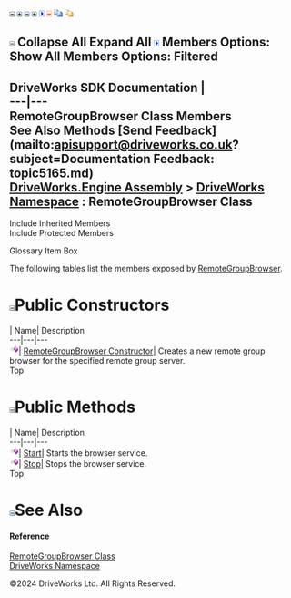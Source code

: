 ![](dotnetimages/collapse.gif) ![](dotnetimages/expand.gif) ![](dotnetimages/collapse.gif) ![](dotnetimages/expand.gif) ![](dotnetimages/drpdown.gif) ![](dotnetimages/drpdown_orange.gif) ![](dotnetimages/copycode.gif) ![](dotnetimages/copycodeHighlight.gif)

![](dotnetimages/collapse.gif) Collapse All Expand All ![](dotnetimages/drpdown.gif) Members Options: Show All  Members Options: Filtered   
---  
DriveWorks SDK Documentation  |   
---|---  
RemoteGroupBrowser Class Members   
See Also Methods [Send Feedback](mailto:apisupport@driveworks.co.uk?subject=Documentation Feedback: topic5165.md)  
[DriveWorks.Engine Assembly](topic2156.md) > [DriveWorks Namespace](topic2159.md) : RemoteGroupBrowser Class  
---  
  
Include Inherited Members    
Include Protected Members  


Glossary Item Box

The following tables list the members exposed by [RemoteGroupBrowser](topic5165.md).

# ![](dotnetimages/collapse.gif)Public Constructors

| Name| Description  
---|---|---  
![Public Constructor](dotnetimages/publicConstructor.gif)| [RemoteGroupBrowser Constructor](topic5171.md)| Creates a new remote group browser for the specified remote group server.   
Top

# ![](dotnetimages/collapse.gif)Public Methods

| Name| Description  
---|---|---  
![Public Method](dotnetimages/publicMethod.gif)| [Start](topic5172.md)| Starts the browser service.   
![Public Method](dotnetimages/publicMethod.gif)| [Stop](topic5173.md)| Stops the browser service.   
Top

# ![](dotnetimages/collapse.gif)See Also

#### Reference

[RemoteGroupBrowser Class](topic5165.md)   
[DriveWorks Namespace](topic2159.md)

©2024 DriveWorks Ltd. All Rights Reserved.
